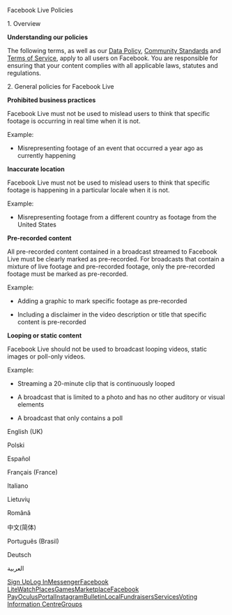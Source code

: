 Facebook Live Policies

1\. Overview

**Understanding our policies**

The following terms, as well as our [Data Policy](https://www.facebook.com/about/privacy/), [Community Standards](https://www.facebook.com/communitystandards/) and [Terms of Service](https://www.facebook.com/legal/terms), apply to all users on Facebook. You are responsible for ensuring that your content complies with all applicable laws, statutes and regulations.

2\. General policies for Facebook Live

**Prohibited business practices**

Facebook Live must not be used to mislead users to think that specific footage is occurring in real time when it is not.

Example:

*   Misrepresenting footage of an event that occurred a year ago as currently happening

**Inaccurate location**

Facebook Live must not be used to mislead users to think that specific footage is happening in a particular locale when it is not.

Example:

*   Misrepresenting footage from a different country as footage from the United States

**Pre-recorded content**

All pre-recorded content contained in a broadcast streamed to Facebook Live must be clearly marked as pre-recorded. For broadcasts that contain a mixture of live footage and pre-recorded footage, only the pre-recorded footage must be marked as pre-recorded.

Example:

*   Adding a graphic to mark specific footage as pre-recorded

*   Including a disclaimer in the video description or title that specific content is pre-recorded

**Looping or static content**

Facebook Live should not be used to broadcast looping videos, static images or poll-only videos.

Example:

*   Streaming a 20-minute clip that is continuously looped

*   A broadcast that is limited to a photo and has no other auditory or visual elements

*   A broadcast that only contains a poll

English (UK)

Polski

Español

Français (France)

Italiano

Lietuvių

Română

中文(简体)

Português (Brasil)

Deutsch

العربية

[Sign Up](https://www.facebook.com/reg/)[Log In](https://www.facebook.com/login/)[Messenger](https://l.facebook.com/l.php?u=https%3A%2F%2Fmessenger.com%2F&h=AT1xSCse2kHza6hKGiQ4D_JQmBIP49jjoeyDf1NRaEqUwOAOzL_c62rP8EJLDqHwhVLWSELESEfeZp0FTKni8RitSAWAWxjb7D1K7Km40TEphba-YAGDBoxTfDxFdhu16VmlrrHL1rpm38BP59mPwDK-puQ6zpMedMUSgA)[Facebook Lite](https://www.facebook.com/lite/)[Watch](https://en-gb.facebook.com/watch/)[Places](https://www.facebook.com/places/)[Games](https://www.facebook.com/games/)[Marketplace](https://www.facebook.com/marketplace/)[Facebook Pay](https://pay.facebook.com/)[Oculus](https://l.facebook.com/l.php?u=https%3A%2F%2Fwww.oculus.com%2F&h=AT1xSCse2kHza6hKGiQ4D_JQmBIP49jjoeyDf1NRaEqUwOAOzL_c62rP8EJLDqHwhVLWSELESEfeZp0FTKni8RitSAWAWxjb7D1K7Km40TEphba-YAGDBoxTfDxFdhu16VmlrrHL1rpm38BP59mPwDK-puQ6zpMedMUSgA)[Portal](https://portal.facebook.com/)[Instagram](https://l.facebook.com/l.php?u=https%3A%2F%2Fwww.instagram.com%2F&h=AT1xSCse2kHza6hKGiQ4D_JQmBIP49jjoeyDf1NRaEqUwOAOzL_c62rP8EJLDqHwhVLWSELESEfeZp0FTKni8RitSAWAWxjb7D1K7Km40TEphba-YAGDBoxTfDxFdhu16VmlrrHL1rpm38BP59mPwDK-puQ6zpMedMUSgA)[Bulletin](https://www.bulletin.com/)[Local](https://www.facebook.com/local/lists/245019872666104/)[Fundraisers](https://www.facebook.com/fundraisers/)[Services](https://www.facebook.com/biz/directory/)[Voting Information Centre](https://www.facebook.com/votinginformationcenter/?entry_point=c2l0ZQ%3D%3D)[Groups](https://www.facebook.com/groups/explore/)